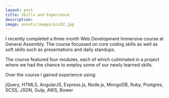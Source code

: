 ```yaml
---
layout: post
title: Skills and Experience
description:
image: assets/images/pic02.jpg
---
```


I recently completed a three month Web Development Immersive course at General Assembly. The course focussed on core coding skills as well as soft skills such as presentations and daily standups.

The course featured four modules, each of which culminated in a project where we had the  chance to employ some of our newly learned skills.

Over the course I gained experience using:

jQuery,
HTML5,
AngularJS,
Express.js,
Node.js,
MongoDB,
Ruby,
Postgres,
SCSS,
JSON,
Gulp,
AWS,
Bower

